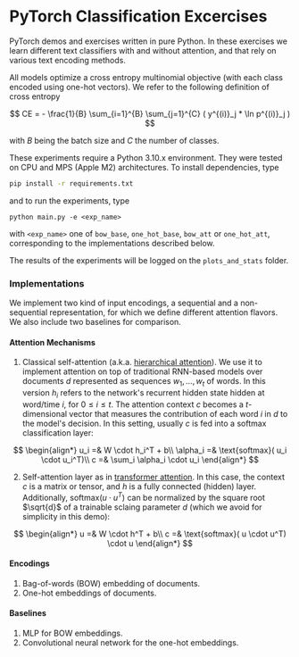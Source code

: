 # PyTorch Classification Excercises

PyTorch demos and exercises written in pure Python. In these exercises
we learn different text classifiers with and without attention, and that
rely on various text encoding methods.

All models optimize a cross entropy multinomial objective
(with each class encoded using one-hot vectors). We refer to the following definition
of cross entropy

$$
CE = - \frac{1}{B} \sum_{i=1}^{B} \sum_{j=1}^{C} ( y^{(i)}_j * \ln p^{(i)}_j )
$$

with $B$ being the batch size and $C$ the number of classes.

These experiments require a Python 3.10.x environment. They were tested on CPU and MPS
(Apple M2) architectures. To install dependencies, type
```bash
pip install -r requirements.txt
```
and to run the experiments, type
```
python main.py -e <exp_name>
```
with `<exp_name>` one of `bow_base`, `one_hot_base`, `bow_att` or `one_hot_att`, corresponding
to the implementations described below.

The results of the experiments will be logged on the `plots_and_stats` folder.

### Implementations

We implement two kind of input encodings, a sequential and a non-sequential representation, for which
we define different attention flavors. We also include two baselines for comparison. 

#### Attention Mechanisms

1) Classical self-attention (a.k.a. [hierarchical attention](https://aclanthology.org/N16-1174/)).
   We use it to implement attention on top of traditional RNN-based models over
   documents $d$ represented as sequences $w_1,\dots,w_t$ of words.
   In this version $h_i$ refers to
   the network's recurrent hidden state hidden at word/time $i$, for $0 \leq i \leq t$.
   The attention context $c$ becomes a $t$-dimensional vector that measures the contribution of
   each word $i$ in $d$ to the model's decision. In this setting, usually $c$ is fed into
   a softmax classification layer:

  $$
  \begin{align*}
  u_i =& W \cdot h_i^T + b\\
  \alpha_i =& \text{softmax}( u_i \cdot u_i^T)\\
  c =& \sum_i \alpha_i \cdot u_i  
  \end{align*}
  $$

2) Self-attention layer as in [transformer attention](https://arxiv.org/pdf/1706.03762). In this case, the context
   $c$ is a matrix or tensor,
   and $h$ is a fully connected (hidden) layer. Additionally, $\text{softmax}( u \cdot u^T)$ can be normalized by
   the square root $\sqrt{d}$ of a trainable sclaing parameter $d$ (which we avoid for simplicity in this demo):
  
  $$
  \begin{align*}
  u =& W \cdot h^T + b\\
  c =& \text{softmax}( u \cdot u^T) \cdot u
  \end{align*}
  $$

#### Encodings

1) Bag-of-words (BOW) embedding of documents.
2) One-hot embeddings of documents.

#### Baselines

1) MLP for BOW embeddings.
2) Convolutional neural network for the one-hot embeddings.
